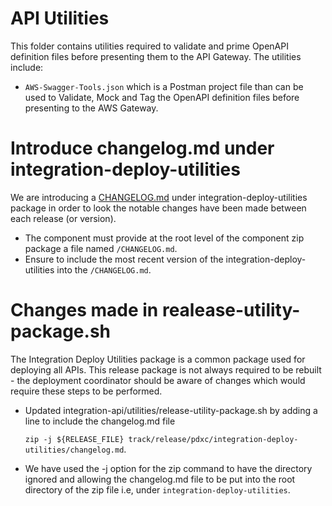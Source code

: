 # API Utilities

This folder contains utilities required to validate and prime OpenAPI definition files before presenting them to the API Gateway.  The utilities include:

* `AWS-Swagger-Tools.json` which is a Postman project file than can be used to Validate, Mock and Tag the OpenAPI definition files before presenting to the AWS Gateway.

# Introduce changelog.md under integration-deploy-utilities

We are introducing a [CHANGELOG.md](https://github.dxc.com/Platform-DXC/release-pipeline/blob/9946c380f386c742af5ce4b9688d1ea9f99d0e54/docs/CHANGE.md ) under integration-deploy-utilities package in order to look the notable changes have been made between each release (or version).

* The component must provide at the root level of the component zip package a file named `/CHANGELOG.md`.
* Ensure to include the most recent version of the integration-deploy-utilities into the `/CHANGELOG.md`.

# Changes made in realease-utility-package.sh

The Integration Deploy Utilities package is a common package used for deploying all APIs. This release package is not always required to be rebuilt - the deployment coordinator should be aware of changes which would require these steps to be performed.

* Updated integration-api/utilities/release-utility-package.sh by adding a line to include the changelog.md file

  `zip -j ${RELEASE_FILE} track/release/pdxc/integration-deploy-utilities/changelog.md`.
  
* We have used the -j option for the zip command to have the directory ignored and allowing the changelog.md file to be put into the root directory of the zip file i.e, under `integration-deploy-utilities`.

